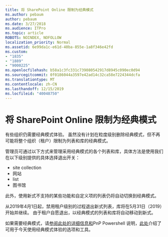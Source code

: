```yaml
---
title: 将 SharePoint Online 限制为经典模式
ms.author: pebaum
author: pebaum
ms.date: 3/27/2018
ms.audience: ITPro
ms.topic: article
ROBOTS: NOINDEX, NOFOLLOW
localization_priority: Normal
ms.assetid: 6e99da1c-e61d-40ba-855e-1a8f346e42fd
ms.custom:
- "1835"
- "1889"
- "9000225"
ms.openlocfilehash: b58a1c3fc331c739080542917d8945c090ec0d94
ms.sourcegitcommit: 0f0186044a3597e42ad14c32ca58e7224344dcfa
ms.translationtype: MT
ms.contentlocale: zh-CN
ms.lasthandoff: 12/15/2019
ms.locfileid: "40048750"
---
```

# <a name="restrict-sharepoint-online-to-classic-mode"></a>将 SharePoint Online 限制为经典模式

有些组织仍需要经典模式体验。 虽然没有计划在粒度级别删除经典模式，但不再可能将整个组织（租户）限制为列表和库的经典模式。

管理员可通过以下方式来管理采用经典模式的各个列表和库，具体方法是使用我们在以下级别提供的具体选择退出开关：

- site collection
- 网站
- list
- 图书馆

此外，使用新式不支持的某些功能和自定义项的列表仍将自动切换到经典模式。

从2019年4月1日起，禁用租户级别的过程退出新式列表，库将在5月31日（2019）开始并继续。  由于租户自愿退出，以经典模式的列表和库将自动移动到新式。

如果需要经典模式，请[参阅此处的详细信息和](https://techcommunity.microsoft.com/t5/Microsoft-SharePoint-Blog/Delivering-SharePoint-modern-experiences/ba-p/315023)PnP Powershell 说明，[此处](https://docs.microsoft.com/sharepoint/dev/transform/modernize-userinterface-lists-and-libraries-optout)介绍了可用于今天使用经典模式体验的选项和工具。
